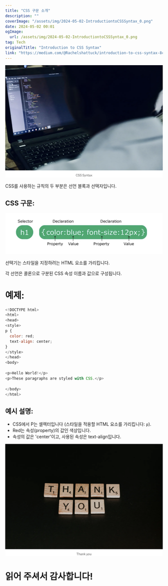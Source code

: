 ```yaml
---
title: "CSS 구문 소개"
description: ""
coverImage: "/assets/img/2024-05-02-IntroductiontoCSSSyntax_0.png"
date: 2024-05-02 00:01
ogImage: 
  url: /assets/img/2024-05-02-IntroductiontoCSSSyntax_0.png
tag: Tech
originalTitle: "Introduction to CSS Syntax"
link: "https://medium.com/@Rachelshattuck/introduction-to-css-syntax-8c78d0341d8a"
---
```



![CSS Syntax](/assets/img/2024-05-02-IntroductiontoCSSSyntax_0.png)

CSS를 사용하는 규칙의 두 부분은 선언 블록과 선택자입니다.

## CSS 구문:

![CSS Syntax](/assets/img/2024-05-02-IntroductiontoCSSSyntax_1.png)

<div class="content-ad"></div>

선택기는 스타일을 지정하려는 HTML 요소를 가리킵니다.

각 선언은 콜론으로 구분된 CSS 속성 이름과 값으로 구성됩니다.

# 예제:

```js
<!DOCTYPE html>
<html>
<head>
<style>
p {
  color: red;
  text-align: center;
} 
</style>
</head>
<body>

<p>Hello World!</p>
<p>These paragraphs are styled with CSS.</p>

</body>
</html>
```

<div class="content-ad"></div>

## 예시 설명:

- CSS에서 P는 셀렉터입니다 (스타일을 적용할 HTML 요소를 가리킵니다: `p`).
- Red는 속성(property)의 값인 색상입니다.
- 속성의 값은 'center'이고, 사용된 속성은 text-align입니다.

![이미지](/assets/img/2024-05-02-IntroductiontoCSSSyntax_2.png)

# 읽어 주셔서 감사합니다!